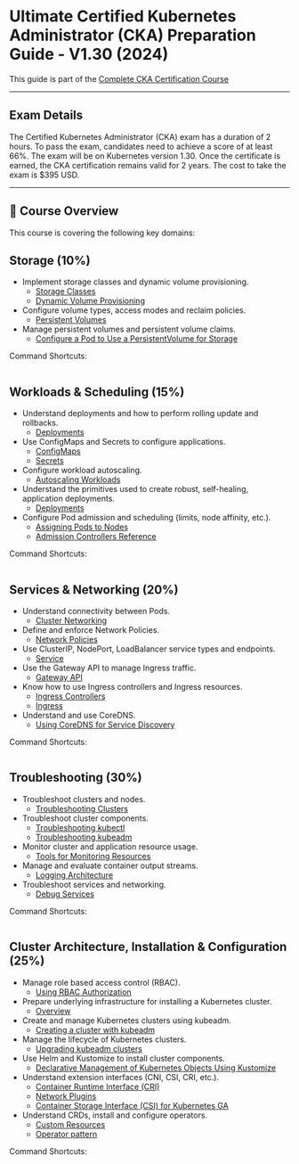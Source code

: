 # Ultimate Certified Kubernetes Administrator (CKA) Preparation Guide - V1.30 (2024)

This guide is part of the [Complete CKA Certification Course](https://techiescamp.com/p/certified-kubernetes-administrator-course)

---
## Exam Details

The Certified Kubernetes Administrator (CKA) exam has a duration of 2 hours.
To pass the exam, candidates need to achieve a score of at least 66%.
The exam will be on Kubernetes version 1.30.
Once the certificate is earned, the CKA certification remains valid for 2 years. The cost to take the exam is $395 USD.

---
## 📘 Course Overview

This course is covering the following key domains:

## Storage (10%)
  - Implement storage classes and dynamic volume provisioning.
      - [Storage Classes](https://kubernetes.io/docs/concepts/storage/storage-classes/)
      - [Dynamic Volume Provisioning](https://kubernetes.io/docs/concepts/storage/dynamic-provisioning/)
  - Configure volume types, access modes and reclaim policies.
      - [Persistent Volumes](https://kubernetes.io/docs/concepts/storage/persistent-volumes/)
  - Manage persistent volumes and persistent volume claims.
      - [Configure a Pod to Use a PersistentVolume for Storage](https://kubernetes.io/docs/tasks/configure-pod-container/configure-persistent-volume-storage/)

Command Shortcuts:

```bash

```

## Workloads & Scheduling (15%)
  - Understand deployments and how to perform rolling update and rollbacks.
      - [Deployments](https://kubernetes.io/docs/concepts/workloads/controllers/deployment/)
  - Use ConfigMaps and Secrets to configure applications.
      - [ConfigMaps](https://kubernetes.io/docs/concepts/configuration/configmap/)
      - [Secrets](https://kubernetes.io/docs/concepts/configuration/secret/)
  - Configure workload autoscaling.
      - [Autoscaling Workloads](https://kubernetes.io/docs/concepts/workloads/autoscaling/)
  - Understand the primitives used to create robust, self-healing, application deployments.
      - [Deployments](https://kubernetes.io/docs/concepts/workloads/controllers/deployment/)
  - Configure Pod admission and scheduling (limits, node affinity, etc.).
      - [Assigning Pods to Nodes](https://kubernetes.io/docs/concepts/scheduling-eviction/assign-pod-node/)
      - [Admission Controllers Reference](https://kubernetes.io/docs/reference/access-authn-authz/admission-controllers/)

Command Shortcuts:

```bash

```

## Services & Networking (20%)
  - Understand connectivity between Pods.
      - [Cluster Networking](https://kubernetes.io/docs/concepts/cluster-administration/networking/)
  - Define and enforce Network Policies.
      - [Network Policies](https://kubernetes.io/docs/concepts/services-networking/network-policies/)
  - Use ClusterIP, NodePort, LoadBalancer service types and endpoints.
      - [Service](https://kubernetes.io/docs/concepts/services-networking/service/)
  - Use the Gateway API to manage Ingress traffic.
      - [Gateway API](https://kubernetes.io/docs/concepts/services-networking/gateway/)
  - Know how to use Ingress controllers and Ingress resources.
      - [Ingress Controllers](https://kubernetes.io/docs/concepts/services-networking/ingress-controllers/)
      - [Ingress](https://kubernetes.io/docs/concepts/services-networking/ingress/)
  - Understand and use CoreDNS.
      - [Using CoreDNS for Service Discovery](https://kubernetes.io/docs/tasks/administer-cluster/coredns/)

Command Shortcuts:

```bash

```

## Troubleshooting (30%)
  - Troubleshoot clusters and nodes.
      - [Troubleshooting Clusters](https://kubernetes.io/docs/tasks/debug/debug-cluster/)
  - Troubleshoot cluster components.
      - [Troubleshooting kubectl](https://kubernetes.io/docs/tasks/debug/debug-cluster/troubleshoot-kubectl/)
      - [Troubleshooting kubeadm](https://kubernetes.io/docs/setup/production-environment/tools/kubeadm/troubleshooting-kubeadm/)
  - Monitor cluster and application resource usage.
      - [Tools for Monitoring Resources](https://kubernetes.io/docs/tasks/debug/debug-cluster/resource-usage-monitoring/)
  - Manage and evaluate container output streams.
      - [Logging Architecture](https://kubernetes.io/docs/concepts/cluster-administration/logging/)
  - Troubleshoot services and networking.
      - [Debug Services](https://kubernetes.io/docs/tasks/debug/debug-application/debug-service/)

Command Shortcuts:

```bash

```

## Cluster Architecture, Installation & Configuration (25%)
  - Manage role based access control (RBAC).
      - [Using RBAC Authorization](https://kubernetes.io/docs/reference/access-authn-authz/rbac/)
  - Prepare underlying infrastructure for installing a Kubernetes cluster.
      - [Overview](https://kubernetes.io/docs/concepts/overview/)
  - Create and manage Kubernetes clusters using kubeadm.
      - [Creating a cluster with kubeadm](https://kubernetes.io/docs/setup/production-environment/tools/kubeadm/create-cluster-kubeadm/)
  - Manage the lifecycle of Kubernetes clusters.
      - [Upgrading kubeadm clusters](https://kubernetes.io/docs/tasks/administer-cluster/kubeadm/kubeadm-upgrade/)
  - Use Helm and Kustomize to install cluster components.
      - [Declarative Management of Kubernetes Objects Using Kustomize](https://kubernetes.io/docs/tasks/manage-kubernetes-objects/kustomization/)
  - Understand extension interfaces (CNI, CSI, CRI, etc.).
      - [Container Runtime Interface (CRI)](https://kubernetes.io/docs/concepts/architecture/cri/)
      - [Network Plugins](https://kubernetes.io/docs/concepts/extend-kubernetes/compute-storage-net/network-plugins/)
      - [Container Storage Interface (CSI) for Kubernetes GA](https://kubernetes.io/blog/2019/01/15/container-storage-interface-ga/)
  - Understand CRDs, install and configure operators.
      - [Custom Resources](https://kubernetes.io/docs/concepts/extend-kubernetes/api-extension/custom-resources/)
      - [Operator pattern](https://kubernetes.io/docs/concepts/extend-kubernetes/operator/)

Command Shortcuts:

```bash

```